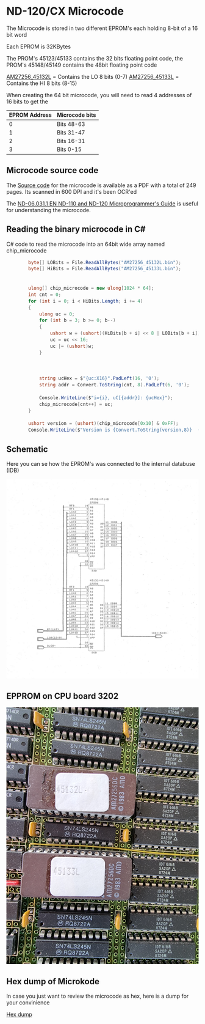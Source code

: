 # ND-120/CX Microcode


The Microcode is stored in two different EPROM's each holding 8-bit of a 16 bit word

Each EPROM is 32KBytes

The PROM's 45123/45133 contains the 32 bits floating point code, the PROM's 45148/45149 contains the 48bit floating point code

[AM27256_45132L](AM27256_45132L.bin) = Contains the LO 8 bits (0-7)
[AM27256_45133L](AM27256_45133L.bin) = Contains the HI 8 bits (8-15)

When creating the 64 bit microcode, you will need to read 4 addresses of 16 bits to get the 


| EPROM Address | Microcode bits | 
|---------|----------------|
| 0       | Bits 48-63 |
| 1       | Bits 31-47 | 
| 2       | Bits 16-31 | 
| 3       | Bits 0-15 |


## Microcode source code ##

The [Source code](ND-120%20Mikroprogramlisting-L-ocr.pdf) for the microcode is available as a PDF with a total of 249 pages.
Its scanned in 600 DPI and it's been OCR'ed

The [ND-06.031.1 EN ND-110 and ND-120 Microprogrammer's Guide](ND-06.031.1%20EN%20ND-110%20and%20ND-120%20Microprogrammer's%20Guide-Gandalf-OCR.pdf) is useful for understanding the microcode.

## Reading the binary microcode in C# ##
C# code to read the microcode into an 64bit wide array named chip_microcode


```csharp
        byte[] LOBits = File.ReadAllBytes("AM27256_45132L.bin");
        byte[] HiBits = File.ReadAllBytes("AM27256_45133L.bin");


        ulong[] chip_microcode = new ulong[1024 * 64];
        int cnt = 0;
        for (int i = 0; i < HiBits.Length; i += 4)
        {
            ulong uc = 0;
            for (int b = 3; b >= 0; b--)
            {                
                ushort w = (ushort)(HiBits[b + i] << 8 | LOBits[b + i]);
                uc = uc << 16;
                uc |= (ushort)w;
            }



            string ucHex = $"{uc:X16}".PadLeft(16, '0');
            string addr = Convert.ToString(cnt, 8).PadLeft(6, '0');

            Console.WriteLine($"i={i}, uC[{addr}]: {ucHex}");
            chip_microcode[cnt++] = uc;
        }

        ushort version = (ushort)(chip_microcode[0x10] & 0xFF);
        Console.WriteLine($"Version is {Convert.ToString(version,8)}  (octal)");

```


## Schematic ##

Here you can se how the EPROM's was connected to the internal databuse (IDB)

![Schematich for EPROM](images/CPU_EPROM.png)

## EPPROM on CPU board 3202 ##

![CPU Board 3202 with EPROM](images/3202_microcode_EPROMS.png)

## Hex dump of Microkode ##

In case you just want to review the microcode as hex, here is a dump for your convinience

[Hex dump](microcode.md)